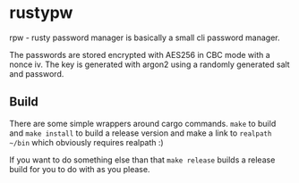 # rustypw
rpw - rusty password manager is basically a small cli password manager.

The passwords are stored encrypted with AES256 in CBC mode with a nonce iv. The key is generated
with argon2 using a randomly generated salt and password.

## Build
There are some simple wrappers around cargo commands. `make`
to build and `make install` to build a release version and make
a link to `realpath ~/bin` which obviously requires realpath :)

If you want to do something else than that `make release` builds
a release build for you to do with as you please.
